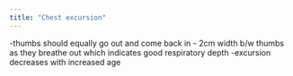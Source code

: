 ```yaml
---
title: "Chest excursion"
---
```

-thumbs should equally go out and come back in - 2cm width b/w thumbs as they breathe out which indicates good respiratory depth
-excursion decreases with increased age

